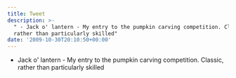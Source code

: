 ```yaml
---
title: Tweet
description: >-
  " - Jack o' lantern - My entry to the pumpkin carving competition. Classic,
  rather than particularly skilled"
date: '2009-10-30T20:10:50+00:00'
---
```

 - Jack o' lantern - My entry to the pumpkin carving competition. Classic, rather than particularly skilled
